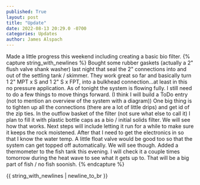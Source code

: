 ```yaml
---
published: True
layout: post
title: "Update"
date: 2022-08-13 20:29.0 -0700
categories: Updates
author: James Alspach
---
```

Made a little progress this weekend including creating a basic bio filter.
{% capture string_with_newlines %}
Bought some rubber gaskets (actually a 2" flush valve shank washer) last night that seal the 2" connections into and out of the settling tank / skimmer. They work great so far and basically turn 1 2" MPT x S and 1 2" S x FPT, into a bulkhead connection...at least in this no pressure application.
As of tonight the system is flowing fully. 
I still need to do a few things to move things forward. (I think I will build a ToDo entry (not to mention an overview of the system with a diagram)) One big thing is to tighten up all the connections (there are a lot of little drips) and get id of the zip ties.
In the outflow basket of the filter (not sure what else to call it) I plan to fill it with plastic bottle caps as a bio / initial solids filter. We will see how that works.
Next steps will include letting it run for a while to make sure it keeps the rock moistened. After that I need to get the electronics in so that I know the water temp. A little float valve would be good too so that the system can get topped off automatically. We will see though.
Added a thermometer to the fish tank this evening. I will check it a couple times tomorrow during the heat wave to see what it gets up to. That will be a big part of fish / no fish soonish.
{% endcapture %}

{{ string_with_newlines | newline_to_br }}